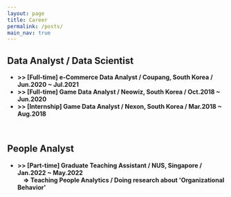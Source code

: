 ```yaml
---
layout: page
title: Career
permalink: /posts/
main_nav: true
---
```



<h2 id="Dummy">Data Analyst / Data Scientist</h2>
<ul class="posts-list">        
  <li>
    <strong>
      >> [Full-time] e-Commerce Data Analyst / Coupang, South Korea / Jun.2020 ~ Jul.2021
    </strong>
    <!-- <span class="post-date">- 19 April 2015</span> -->
  </li>          
  <li>
    <strong>
      >> [Full-time] Game Data Analyst / Neowiz, South Korea / Oct.2018 ~ Jun.2020
    </strong>
    <!-- <span class="post-date">- 19 April 2015</span> -->
  </li>          
  <li>
    <strong>
      >> [Internship] Game Data Analyst / Nexon, South Korea / Mar.2018 ~ Aug.2018
    </strong>
    <!-- <span class="post-date">- 19 April 2015</span> -->
  </li>                        
</ul>


<p><br /></p>


<h2 id="Dummy">People Analyst</h2>
<ul class="posts-list">        
  <li>
    <strong>
      >> [Part-time] Graduate Teaching Assistant / NUS, Singapore / Jan.2022 ~ May.2022
      <br>&nbsp;&nbsp;&nbsp; => Teaching People Analytics / Doing research about 'Organizational Behavior'
    </strong>
    <!-- <span class="post-date">- 19 April 2015</span> -->
  </li>          
</ul>

<p><br /></p>


<!-- 
{% for category in site.categories %}
  {% capture cat %}{{ category | first }}{% endcapture %}
  <h2 id="{{cat}}">{{ cat | capitalize }}</h2>
  {% for desc in site.descriptions %}
    {% if desc.cat == cat %}
      <p class="desc"><em>{{ desc.desc }}</em></p>
    {% endif %}
  {% endfor %}
  <ul class="posts-list">
  {% for post in site.categories[cat] %}
    <li>
      <strong>
        <a href="{{ post.url | prepend: site.baseurl }}">{{ post.title }}</a>
      </strong>
      <span class="post-date">- {{ post.date | date_to_long_string }}</span>
    </li>
  {% endfor %}
  </ul>
  {% if forloop.last == false %}<hr>{% endif %}
{% endfor %}
<br> 
-->
